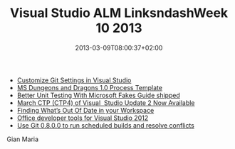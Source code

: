 ﻿---
title: "Visual Studio ALM LinksndashWeek 10  2013"
description: ""
date: 2013-03-09T08:00:37+02:00
draft: false
tags: [Visual Studio ALM]
categories: [Visual Studio ALM]
---
- [Customize Git Settings in Visual Studio](http://blogs.msdn.com/b/visualstudioalm/archive/2013/02/26/customize-git-settings-in-visual-studio.aspx)
- [MS Dungeons and Dragons 1.0 Process Template](http://blogs.msdn.com/b/visualstudioalm/archive/2013/02/25/dungeons-and-dragons-process-template.aspx)
- [Better Unit Testing With Microsoft Fakes Guide shipped](http://blogs.msdn.com/b/willy-peter_schaub/archive/2013/03/01/better-unit-testing-with-microsoft-fakes-guide-shipped.aspx)
- [March CTP (CTP4) of Visual  Studio Update 2 Now Available](http://blogs.msdn.com/b/visualstudioalm/archive/2013/02/26/march-ctp-of-visual-studio-update-2.aspx)
- [Finding What’s Out Of Date in your Workspace](http://blogs.msdn.com/b/slange/archive/2013/02/20/finding-what-s-out-of-date-in-your-workspace.aspx)
- [Office developer tools for Visual Studio 2012](http://blogs.msdn.com/b/somasegar/archive/2013/03/04/now-available-office-developer-tools-for-visual-studio-2012.aspx)
- [Use Git 0.8.0.0 to run scheduled builds and resolve conflicts](http://blogs.msdn.com/b/visualstudioalm/archive/2013/03/06/use-git-0-8-0-0-to-run-scheduled-builds-and-resolve-conflicts.aspx)

Gian Maria
